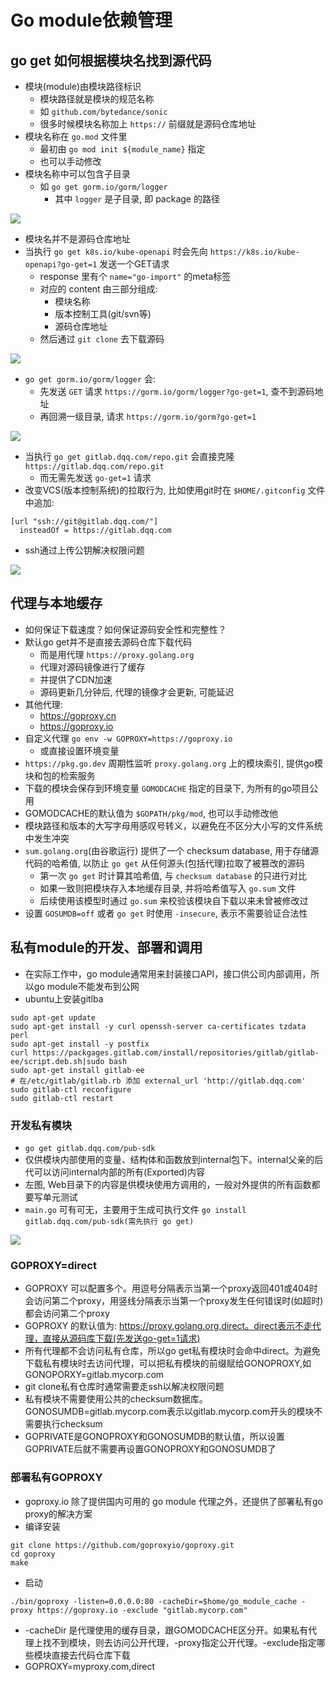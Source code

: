# Go module依赖管理
## go get 如何根据模块名找到源代码
- 模块(module)由模块路径标识
  - 模块路径就是模块的规范名称
  - 如 `github.com/bytedance/sonic`
  - 很多时候模块名称加上 `https://` 前缀就是源码仓库地址
- 模块名称在 `go.mod` 文件里
  - 最初由 `go mod init ${module_name}` 指定
  - 也可以手动修改
- 模块名称中可以包含子目录
  - 如 `go get gorm.io/gorm/logger`
    - 其中 `logger` 是子目录, 即 package 的路径

![](img/go_1.png)

- 模块名并不是源码仓库地址
- 当执行 `go get k8s.io/kube-openapi` 时会先向 `https://k8s.io/kube-openapi?go-get=1` 发送一个GET请求
  - response 里有个 `name="go-import"` 的meta标签
  - 对应的 content 由三部分组成:
    - 模块名称
    - 版本控制工具(git/svn等)
    - 源码仓库地址
  - 然后通过 `git clone` 去下载源码

![](img/go_2.png)

- `go get gorm.io/gorm/logger` 会:
  - 先发送 `GET` 请求 `https://gorm.io/gorm/logger?go-get=1`, 查不到源码地址
  - 再回溯一级目录, 请求 `https://gorm.io/gorm?go-get=1`

![](img/go_3.png)

- 当执行 `go get gitlab.dqq.com/repo.git` 会直接克隆 `https://gitlab.dqq.com/repo.git`
  - 而无需先发送 `go-get=1` 请求
- 改变VCS(版本控制系统)的拉取行为, 比如使用git时在 `$HOME/.gitconfig` 文件中追加:
```
[url "ssh://git@gitlab.dqq.com/"]
  insteadOf = https://gitlab.dqq.com
```
  - ssh通过上传公钥解决权限问题

![](img/go_4.png)
## 代理与本地缓存
- 如何保证下载速度？如何保证源码安全性和完整性？
- 默认go get并不是直接去源码仓库下载代码
  - 而是用代理 `https://proxy.golang.org`
  - 代理对源码镜像进行了缓存
  - 并提供了CDN加速
  - 源码更新几分钟后, 代理的镜像才会更新, 可能延迟
- 其他代理:
  - https://goproxy.cn
  - https://goproxy.io
- 自定义代理 `go env -w GOPROXY=https://goproxy.io`
  - 或直接设置环境变量
- `https://pkg.go.dev` 周期性监听 `proxy.golang.org` 上的模块索引, 提供go模块和包的检索服务
- 下载的模块会保存到环境变量 `GOMODCACHE` 指定的目录下, 为所有的go项目公用
- GOMODCACHE的默认值为 `$GOPATH/pkg/mod`, 也可以手动修改他
- 模块路径和版本的大写字母用感叹号转义，以避免在不区分大小写的文件系统中发生冲突
- `sum.golang.org`(由谷歌运行) 提供了一个 checksum database, 用于存储源代码的哈希值, 以防止 `go get` 从任何源头(包括代理)拉取了被篡改的源码
  - 第一次 `go get` 时计算其哈希值, 与 `checksum database` 的只进行对比
  - 如果一致则把模块存入本地缓存目录, 并将哈希值写入 `go.sum` 文件
  - 后续使用该模型时通过 `go.sum` 来校验该模块自下载以来未曾被修改过
- 设置 `GOSUMDB=off` 或者 `go get` 时使用 `-insecure`, 表示不需要验证合法性
## 私有module的开发、部署和调用
- 在实际工作中，go module通常用来封装接口API，接口供公司内部调用，所以go module不能发布到公网
- ubuntu上安装gitlba
```shell
sudo apt-get update
sudo apt-get install -y curl openssh-server ca-certificates tzdata perl
sudo apt-get install -y postfix
curl https://packgages.gitlab.com/install/repositories/gitlab/gitlab-ee/script.deb.sh|sudo bash
sudo apt-get install gitlab-ee
# 在/etc/gitlab/gitlab.rb 添加 external_url 'http://gitlab.dqq.com'
sudo gitlab-ctl reconfigure
sudo gitlab-ctl restart
```
### 开发私有模块
- `go get gitlab.dqq.com/pub-sdk`
- 仅供模块内部使用的变量、结构体和函数放到internal包下。internal父亲的后代可以访问internal内部的所有(Exported)内容
- 左图, Web目录下的内容是供模块使用方调用的，一般对外提供的所有函数都要写单元测试
- `main.go` 可有可无，主要用于生成可执行文件 `go install gitlab.dqq.com/pub-sdk(需先执行 go get)`

![](img/go_5.png)
### GOPROXY=direct
- GOPROXY 可以配置多个。用逗号分隔表示当第一个proxy返回401或404时会访问第二个proxy，用竖线分隔表示当第一个proxy发生任何错误时(如超时)都会访问第二个proxy
- GOPROXY 的默认值为: https://proxy.golang.org,direct。direct表示不走代理，直接从源码库下载(先发送go-get=1请求)
- 所有代理都不会访问私有仓库，所以go get私有模块时会命中direct。为避免下载私有模块时去访问代理，可以把私有模块的前缀赋给GONOPROXY,如GONOPORXY=gitlab.mycorp.com
- git clone私有仓库时通常需要走ssh以解决权限问题
- 私有模块不需要使用公共的checksum数据库。GONOSUMDB=gitlab.mycorp.com表示以gitlab.mycorp.com开头的模块不需要执行checksum
- GOPRIVATE是GONOPROXY和GONOSUMDB的默认值，所以设置GOPRIVATE后就不需要再设置GONOPROXY和GONOSUMDB了

### 部署私有GOPROXY
- goproxy.io 除了提供国内可用的 go module 代理之外，还提供了部署私有go proxy的解决方案
- 编译安装
```shell
git clone https://github.com/goproxyio/goproxy.git
cd goproxy
make
```
- 启动
```shell
./bin/goproxy -listen=0.0.0.0:80 -cacheDir=$home/go_module_cache -proxy https://goproxy.io -exclude "gitlab.mycorp.com"
```
- -cacheDir 是代理使用的缓存目录，跟GOMODCACHE区分开。如果私有代理上找不到模块，则去访问公开代理，-proxy指定公开代理。-exclude指定哪些模块直接去代码仓库下载
- GOPROXY=myproxy.com,direct
